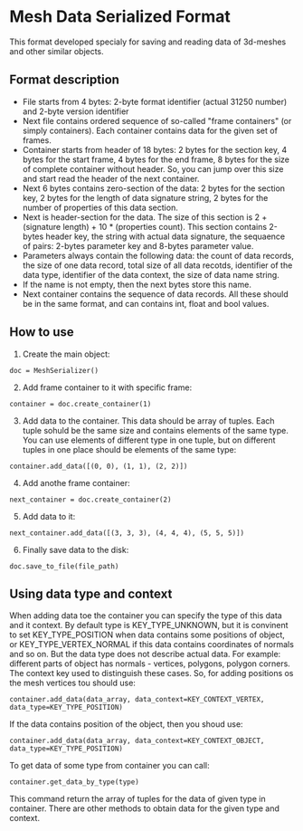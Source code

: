 # Mesh Data Serialized Format

This format developed specialy for saving and reading data of 3d-meshes and other similar objects.

## Format description

* File starts from 4 bytes: 2-byte format identifier (actual 31250 number) and 2-byte version identifier
* Next file contains ordered sequence of so-called "frame containers" (or simply containers). Each container contains data for the given set of frames. 
 * Container starts from header of 18 bytes: 2 bytes for the section key, 4 bytes for the start frame, 4 bytes for the end frame, 8 bytes for the size of complete container without header. So, you can jump over this size and start read the header of the next container.
 * Next 6 bytes contains zero-section of the data: 2 bytes for the section key, 2 bytes for the length of data signature string, 2 bytes for the number of properties of this data section.
 * Next is header-section for the data. The size of this section is 2 + (signature length) + 10 * (properties count). This section contains 2-bytes header key, the string with actual data signature, the sequaence of pairs: 2-bytes parameter key and 8-bytes parameter value.
 * Parameters always contain the following data: the count of data records, the size of one data record, total size of all data recotds, identifier of the data type, identifier of the data context, the size of data name string.
 * If the name is not empty, then the next bytes store this name.
 * Next container contains the sequence of data records. All these should be in the same format, and can contains int, float and bool values.

## How to use

1. Create the main object: 
```
doc = MeshSerializer()
```
2. Add frame container to it with specific frame:
```
container = doc.create_container(1)
```
3. Add data to the container. This data should be array of tuples. Each tuple sohuld be the same size and contains elements of the same type. You can use elements of different type in one tuple, but on different tuples in one place should be elements of the same type:
```
container.add_data([(0, 0), (1, 1), (2, 2)])
```
4. Add anothe frame container:
```
next_container = doc.create_container(2)
```
5. Add data to it:
```
next_container.add_data([(3, 3, 3), (4, 4, 4), (5, 5, 5)])
```
6. Finally save data to the disk:
```
doc.save_to_file(file_path)
```

## Using data type and context

When adding data toe the container you can specify the type of this data and it context. By default type is KEY_TYPE_UNKNOWN, but it is convinent to set KEY_TYPE_POSITION when data contains some positions of object, or KEY_TYPE_VERTEX_NORMAL if this data contains coordinates of normals and so on. But the data type does not describe actual data. For example: different parts of object has normals - vertices, polygons, polygon corners. The context key used to distinguish these cases. So, for adding positions os the mesh vertices tou should use:
```
container.add_data(data_array, data_context=KEY_CONTEXT_VERTEX, data_type=KEY_TYPE_POSITION)
```
If the data contains position of the object, then you shoud use:
```
container.add_data(data_array, data_context=KEY_CONTEXT_OBJECT, data_type=KEY_TYPE_POSITION)
```

To get data of some type from container you can call:
```
container.get_data_by_type(type)
```
This command return the array of tuples for the data of given type in container. There are other methods to obtain data for the given type and context.